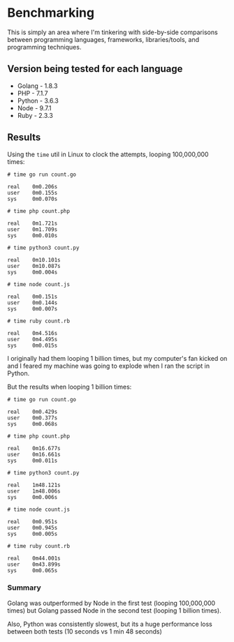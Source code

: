 # Benchmarking

This is simply an area where I'm tinkering with side-by-side comparisons between
programming languages, frameworks, libraries/tools, and programming techniques.

## Version being tested for each language

* Golang - 1.8.3
* PHP - 7.1.7
* Python - 3.6.3
* Node - 9.7.1
* Ruby - 2.3.3

## Results

Using the `time` util in Linux to clock the attempts, looping 100,000,000 times:

```
# time go run count.go

real    0m0.206s
user    0m0.155s
sys     0m0.070s

# time php count.php

real	0m1.721s
user	0m1.709s
sys		0m0.010s

# time python3 count.py

real    0m10.101s
user    0m10.087s
sys     0m0.004s

# time node count.js 

real    0m0.151s
user    0m0.144s
sys     0m0.007s

# time ruby count.rb

real    0m4.516s
user    0m4.495s
sys     0m0.015s
```

I originally had them looping 1 billion times, but my computer's fan kicked on and I feared my machine was going to explode when I ran the script in Python.

But the results when looping 1 billion times:

```
# time go run count.go

real    0m0.429s
user    0m0.377s
sys     0m0.068s

# time php count.php

real	0m16.677s
user	0m16.661s
sys	    0m0.011s

# time python3 count.py

real    1m48.121s
user    1m48.006s
sys     0m0.006s

# time node count.js

real    0m0.951s
user    0m0.945s
sys     0m0.005s

# time ruby count.rb

real    0m44.001s
user    0m43.899s
sys     0m0.065s
```

### Summary 

Golang was outperformed by Node in the first test (looping 100,000,000 times) but Golang passed Node in the second test (looping 1 billion times).

Also, Python was consistently slowest, but its a huge performance loss between both tests (10 seconds vs 1 min 48 seconds)
